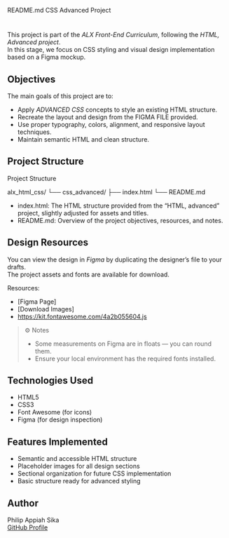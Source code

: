 README.md
CSS Advanced Project
#
This project is part of the *ALX Front-End Curriculum*, following the *HTML, Advanced project*.  
In this stage, we focus on CSS styling and visual design implementation based on a Figma mockup.


## Objectives

The main goals of this project are to:
- Apply *ADVANCED CSS* concepts to style an existing HTML structure.
- Recreate the layout and design from the FIGMA FILE provided.
- Use proper typography, colors, alignment, and responsive layout techniques.
- Maintain semantic HTML and clean structure.


 ## Project Structure
Project Structure

alx_html_css/
└── css_advanced/
├── index.html
└── README.md


- index.html: The HTML structure provided from the “HTML, advanced” project, slightly adjusted for assets and titles.
- README.md: Overview of the project objectives, resources, and notes.


## Design Resources

You can view the design in *Figma* by duplicating the designer’s file to your drafts.  
The project assets and fonts are available for download.

Resources:
- [Figma Page]
- [Download Images]
- https://kit.fontawesome.com/4a2b055604.js

> ⚙️ Notes
> - Some measurements on Figma are in floats — you can round them.
> - Ensure your local environment has the required fonts installed.


 ## Technologies Used

- HTML5
- CSS3
- Font Awesome (for icons)
- Figma (for design inspection)


 ## Features Implemented

- Semantic and accessible HTML structure
- Placeholder images for all design sections
- Sectional organization for future CSS implementation
- Basic structure ready for advanced styling


## Author

Philip Appiah Sika  
[GitHub Profile](https://github.com/appiahsikaphilip)
